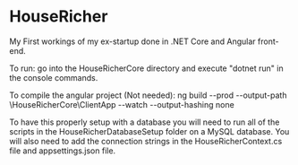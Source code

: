 # HouseRicher
My First workings of my ex-startup done in .NET Core and Angular front-end.


To run:
go into the HouseRicherCore directory and execute "dotnet run" in the console commands.



To compile the angular project (Not needed):
ng build --prod --output-path <Add Path>\HouseRicherCore\ClientApp --watch --output-hashing none
  
To have this properly setup with a database you will need to run all of the scripts in the HouseRicherDatabaseSetup folder on a MySQL database.
You will also need to add the connection strings in the HouseRicherContext.cs file and appsettings.json file.

